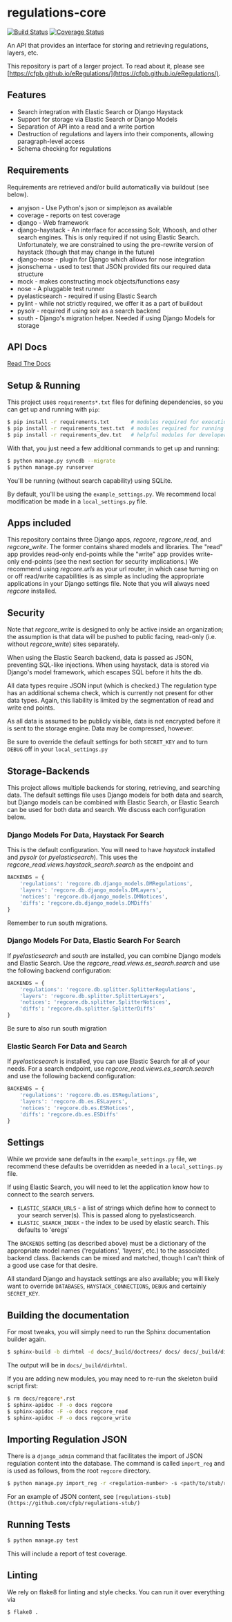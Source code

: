 regulations-core
================

[![Build Status](https://travis-ci.org/cfpb/regulations-core.png)](https://travis-ci.org/cfpb/regulations-core)
[![Coverage Status](https://coveralls.io/repos/cfpb/regulations-core/badge.png)](https://coveralls.io/r/cfpb/regulations-core)

An API that provides an interface for storing and retrieving regulations,
layers, etc.

This repository is part of a larger project. To read about it, please see 
[https://cfpb.github.io/eRegulations/](https://cfpb.github.io/eRegulations/).

## Features

* Search integration with Elastic Search or Django Haystack
* Support for storage via Elastic Search or Django Models
* Separation of API into a read and a write portion
* Destruction of regulations and layers into their components, allowing
  paragraph-level access
* Schema checking for regulations

## Requirements

Requirements are retrieved and/or build automatically via buildout (see
below).

* anyjson - Use Python's json or simplejson as available
* coverage - reports on test coverage
* django - Web framework
* django-haystack - An interface for accessing Solr, Whoosh, and other search
  engines. This is only required if not using Elastic Search. Unfortunately, 
  we are constrained to using the pre-rewrite version of haystack (though 
  that may change in the future)
* django-nose - plugin for Django which allows for nose integration
* jsonschema - used to test that JSON provided fits our required data
  structure
* mock - makes constructing mock objects/functions easy
* nose - A pluggable test runner
* pyelasticsearch - required if using Elastic Search
* pylint - while not strictly required, we offer it as a part of buildout
* pysolr - required if using solr as a search backend
* south - Django's migration helper. Needed if using Django Models for
  storage

## API Docs

[Read The Docs](http://regulations-core.readthedocs.org/en/latest/)

## Setup & Running

This project uses `requirements*.txt` files for defining dependencies, so you
can get up and running with `pip`:

```bash
$ pip install -r requirements.txt       # modules required for execution
$ pip install -r requirements_test.txt  # modules required for running tests
$ pip install -r requirements_dev.txt   # helpful modules for developers
```

With that, you just need a few additional commands to get up and running:
```bash
$ python manage.py syncdb --migrate
$ python manage.py runserver
```

You'll be running (without search capability) using SQLite.

By default, you'll be using the `example_settings.py`. We recommend local
modification be made in a `local_settings.py` file.

## Apps included

This repository contains three Django apps, *regcore*, *regcore_read*, and
*regcore_write*. The former contains shared models and libraries. The "read"
app provides read-only end-points while the "write" app provides write-only
end-points (see the next section for security implications.) We recommend
using *regcore.urls* as your url router, in which case turning on or off
read/write capabilities is as simple as including the appropriate
applications in your Django settings file. Note that you will always need
*regcore* installed.


## Security

Note that *regcore_write* is designed to only be active inside an
organization; the assumption is that data will be pushed to public facing,
read-only (i.e. without *regcore_write*) sites separately.

When using the Elastic Search backend, data is passed as JSON, preventing
SQL-like injections. When using haystack, data is stored via Django's model
framework, which escapes SQL before it hits the db.

All data types require JSON input (which is checked.) The regulation type
has an additional schema check, which is currently not present for other
data types. Again, this liability is limited by the segmentation of read and
write end points.

As all data is assumed to be publicly visible, data is not encrypted before
it is sent to the storage engine. Data may be compressed, however.

Be sure to override the default settings for both `SECRET_KEY` and to
turn `DEBUG` off in your `local_settings.py`

## Storage-Backends

This project allows multiple backends for storing, retrieving, and searching
data. The default settings file uses Django models for both data and search,
but Django models can be combined with Elastic Search, or Elastic Search can
be used for both data and search. We discuss each configuration below.

### Django Models For Data, Haystack For Search

This is the default configuration. You will need to have *haystack*
installed and *pysolr* (or *pyelasticsearch*). This uses the
*regcore_read.views.haystack_search.search* as the endpoint and

```python
BACKENDS = {
    'regulations': 'regcore.db.django_models.DMRegulations',
    'layers': 'regcore.db.django_models.DMLayers',
    'notices': 'regcore.db.django_models.DMNotices',
    'diffs': 'regcore.db.django_models.DMDiffs'
}
```

Remember to run south migrations.

### Django Models For Data, Elastic Search For Search

If *pyelasticsearch* and *south* are installed, you can combine Django
models and Elastic Search. Use the *regcore_read.views.es_search.search* and
use the following backend configuration:

```python
BACKENDS = {
    'regulations': 'regcore.db.splitter.SplitterRegulations',
    'layers': 'regcore.db.splitter.SplitterLayers',
    'notices': 'regcore.db.splitter.SplitterNotices',
    'diffs': 'regcore.db.splitter.SplitterDiffs'
}
```

Be sure to also run south migration

### Elastic Search For Data and Search

If *pyelasticsearch* is installed, you can use Elastic Search for all of
your needs. For a search endpoint, use *regcore_read.views.es_search.search* 
and use the following backend configuration:

```python
BACKENDS = {
    'regulations': 'regcore.db.es.ESRegulations',
    'layers': 'regcore.db.es.ESLayers',
    'notices': 'regcore.db.es.ESNotices',
    'diffs': 'regcore.db.es.ESDiffs'
}
```


## Settings

While we provide sane defaults in the `example_settings.py` file, we recommend
these defaults be overridden as needed in a `local_settings.py` file.

If using Elastic Search, you will need to let the application know how to
connect to the search servers.

* `ELASTIC_SEARCH_URLS` - a list of strings which define how to connect
  to your search server(s). This is passed along to pyelasticsearch.
* `ELASTIC_SEARCH_INDEX` - the index to be used by elastic search. This
  defaults to 'eregs'

The `BACKENDS` setting (as described above) must be a dictionary of the
appropriate model names ('regulations', 'layers', etc.) to the associated
backend class. Backends can be mixed and matched, though I can't think of a
good use case for that desire.

All standard Django and haystack settings are also available; you will likely
want to override `DATABASES`, `HAYSTACK_CONNECTIONS`, `DEBUG` and certainly
`SECRET_KEY`.

## Building the documentation

For most tweaks, you will simply need to run the Sphinx documentation
builder again.

```bash
$ sphinx-build -b dirhtml -d docs/_build/doctrees/ docs/ docs/_build/dirhtml/
```

The output will be in `docs/_build/dirhtml`.

If you are adding new modules, you may need to re-run the skeleton build
script first:

```bash
$ rm docs/regcore*.rst
$ sphinx-apidoc -F -o docs regcore
$ sphinx-apidoc -F -o docs regcore_read
$ sphinx-apidoc -F -o docs regcore_write
```

##  Importing Regulation JSON

There is a `django_admin` command that facilitates the import of JSON
regulation content into the database. The command is called `import_reg` and
is used as follows, from the root `regcore` directory.

```bash
$ python manage.py import_reg -r <regulation-number> -s <path/to/stub/root>
```

For an example of JSON content, see `[regulations-stub](https://github.com/cfpb/regulations-stub/)`


##  Running Tests

```bash
$ python manage.py test
```

This will include a report of test coverage.

## Linting

We rely on flake8 for linting and style checks. You can run it over everything
via

```bash
$ flake8 .
```


